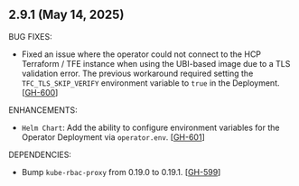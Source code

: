 ## 2.9.1 (May 14, 2025)

BUG FIXES:

* Fixed an issue where the operator could not connect to the HCP Terraform / TFE instance when using the UBI-based image due to a TLS validation error. The previous workaround required setting the `TFC_TLS_SKIP_VERIFY` environment variable to `true` in the Deployment. [[GH-600](https://github.com/hashicorp/hcp-terraform-operator/pull/600)]

ENHANCEMENTS:

* `Helm Chart`: Add the ability to configure environment variables for the Operator Deployment via `operator.env`. [[GH-601](https://github.com/hashicorp/hcp-terraform-operator/pull/601)]

DEPENDENCIES:

* Bump `kube-rbac-proxy` from 0.19.0 to 0.19.1. [[GH-599](https://github.com/hashicorp/hcp-terraform-operator/pull/599)]

